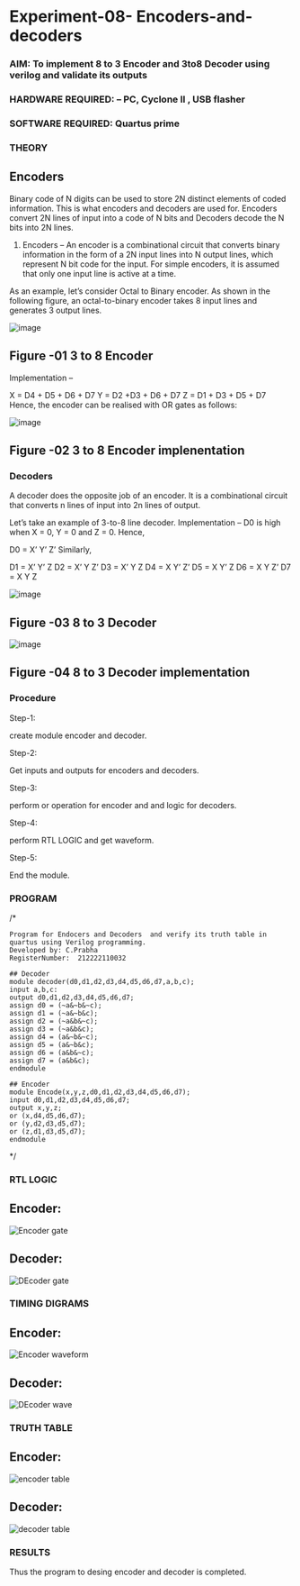 # Experiment-08- Encoders-and-decoders 
### AIM: To implement 8 to 3 Encoder and  3to8 Decoder using verilog and validate its outputs
### HARDWARE REQUIRED:  – PC, Cyclone II , USB flasher
### SOFTWARE REQUIRED:   Quartus prime
### THEORY 

## Encoders
Binary code of N digits can be used to store 2N distinct elements of coded information. This is what encoders and decoders are used for. Encoders convert 2N lines of input into a code of N bits and Decoders decode the N bits into 2N lines.

1. Encoders –
An encoder is a combinational circuit that converts binary information in the form of a 2N input lines into N output lines, which represent N bit code for the input. For simple encoders, it is assumed that only one input line is active at a time.

As an example, let’s consider Octal to Binary encoder. As shown in the following figure, an octal-to-binary encoder takes 8 input lines and generates 3 output lines.

![image](https://user-images.githubusercontent.com/36288975/171543588-bc0746df-a173-4b35-989e-5fb7d385fe8a.png)
## Figure -01 3 to 8 Encoder 


Implementation –

X = D4 + D5 + D6 + D7
Y = D2 +D3 + D6 + D7
Z = D1 + D3 + D5 + D7 
Hence, the encoder can be realised with OR gates as follows:


![image](https://user-images.githubusercontent.com/36288975/171543740-68403b82-aa93-4c98-9343-f32b14885a2e.png)
## Figure -02 3 to 8 Encoder implenentation 

 ### Decoders 
A decoder does the opposite job of an encoder. It is a combinational circuit that converts n lines of input into 2n lines of output.

Let’s take an example of 3-to-8 line decoder.
Implementation –
D0 is high when X = 0, Y = 0 and Z = 0. Hence,

D0 = X’ Y’ Z’ 
Similarly,

D1 = X’ Y’ Z
D2 = X’ Y Z’
D3 = X’ Y Z
D4 = X Y’ Z’
D5 = X Y’ Z
D6 = X Y Z’
D7 = X Y Z 


![image](https://user-images.githubusercontent.com/36288975/171543978-ee2d0671-2846-40a1-8705-507fd6287a49.png)
## Figure -03 8 to 3 Decoder 



![image](https://user-images.githubusercontent.com/36288975/171543866-5a6eace6-8683-49d7-9c4f-a7cb30ec3035.png)
## Figure -04 8 to 3 Decoder implementation 

### Procedure
Step-1:

create module encoder and decoder.

Step-2:

Get inputs and outputs for encoders and decoders.

Step-3:

perform or operation for encoder and and logic for decoders.

Step-4:

perform RTL LOGIC and get waveform.

Step-5:

End the module.

### PROGRAM 
/*
```
Program for Endocers and Decoders  and verify its truth table in quartus using Verilog programming.
Developed by: C.Prabha
RegisterNumber:  212222110032

## Decoder
module decoder(d0,d1,d2,d3,d4,d5,d6,d7,a,b,c);
input a,b,c:
output d0,d1,d2,d3,d4,d5,d6,d7;
assign d0 = (~a&~b&~c);
assign d1 = (~a&~b&c);
assign d2 = (~a&b&~c);
assign d3 = (~a&b&c);
assign d4 = (a&~b&~c);
assign d5 = (a&~b&c);
assign d6 = (a&b&~c);
assign d7 = (a&b&c);
endmodule

## Encoder
module Encode(x,y,z,d0,d1,d2,d3,d4,d5,d6,d7);
input d0,d1,d2,d3,d4,d5,d6,d7;
output x,y,z;
or (x,d4,d5,d6,d7);
or (y,d2,d3,d5,d7);
or (z,d1,d3,d5,d7);
endmodule
```
*/

### RTL LOGIC  
## Encoder:
![Encoder gate](https://github.com/22008837/Experiment-08-Encoders-and-decoders-/assets/120194155/a6c9a89e-8060-4b7b-afcd-b9ecc20e7de1)
## Decoder:
![DEcoder gate](https://github.com/22008837/Experiment-08-Encoders-and-decoders-/assets/120194155/50e7e0b2-f7d8-4d78-bc41-4a4f47af8f3e)

### TIMING DIGRAMS  
## Encoder:
![Encoder waveform](https://github.com/22008837/Experiment-08-Encoders-and-decoders-/assets/120194155/070b173c-ef94-452d-8ead-cb96e3a2b33e)
## Decoder:
![DEcoder wave](https://github.com/22008837/Experiment-08-Encoders-and-decoders-/assets/120194155/faf81706-d33f-4318-ae61-6c44cb3cf983)

### TRUTH TABLE 
## Encoder:
![encoder table](https://github.com/22008837/Experiment-08-Encoders-and-decoders-/assets/120194155/5def1092-3a0a-4208-acc8-3777a94725fd)
## Decoder:
![decoder table](https://github.com/22008837/Experiment-08-Encoders-and-decoders-/assets/120194155/4bd2f34a-6835-4e84-9b01-6af4e243812b)

### RESULTS 
Thus the program to desing encoder and decoder is completed.
